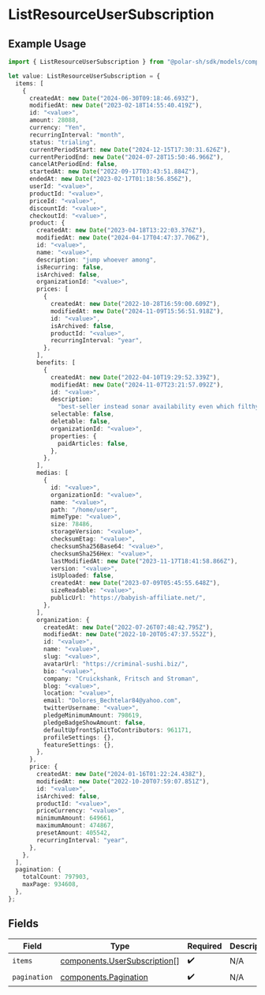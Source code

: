 # ListResourceUserSubscription

## Example Usage

```typescript
import { ListResourceUserSubscription } from "@polar-sh/sdk/models/components";

let value: ListResourceUserSubscription = {
  items: [
    {
      createdAt: new Date("2024-06-30T09:18:46.693Z"),
      modifiedAt: new Date("2023-02-18T14:55:40.419Z"),
      id: "<value>",
      amount: 28088,
      currency: "Yen",
      recurringInterval: "month",
      status: "trialing",
      currentPeriodStart: new Date("2024-12-15T17:30:31.626Z"),
      currentPeriodEnd: new Date("2024-07-28T15:50:46.966Z"),
      cancelAtPeriodEnd: false,
      startedAt: new Date("2022-09-17T03:43:51.884Z"),
      endedAt: new Date("2023-02-17T01:18:56.856Z"),
      userId: "<value>",
      productId: "<value>",
      priceId: "<value>",
      discountId: "<value>",
      checkoutId: "<value>",
      product: {
        createdAt: new Date("2023-04-18T13:22:03.376Z"),
        modifiedAt: new Date("2024-04-17T04:47:37.706Z"),
        id: "<value>",
        name: "<value>",
        description: "jump whoever among",
        isRecurring: false,
        isArchived: false,
        organizationId: "<value>",
        prices: [
          {
            createdAt: new Date("2022-10-28T16:59:00.609Z"),
            modifiedAt: new Date("2024-11-09T15:56:51.918Z"),
            id: "<value>",
            isArchived: false,
            productId: "<value>",
            recurringInterval: "year",
          },
        ],
        benefits: [
          {
            createdAt: new Date("2022-04-10T19:29:52.339Z"),
            modifiedAt: new Date("2024-11-07T23:21:57.092Z"),
            id: "<value>",
            description:
              "best-seller instead sonar availability even which filthy ah",
            selectable: false,
            deletable: false,
            organizationId: "<value>",
            properties: {
              paidArticles: false,
            },
          },
        ],
        medias: [
          {
            id: "<value>",
            organizationId: "<value>",
            name: "<value>",
            path: "/home/user",
            mimeType: "<value>",
            size: 78486,
            storageVersion: "<value>",
            checksumEtag: "<value>",
            checksumSha256Base64: "<value>",
            checksumSha256Hex: "<value>",
            lastModifiedAt: new Date("2023-11-17T18:41:58.866Z"),
            version: "<value>",
            isUploaded: false,
            createdAt: new Date("2023-07-09T05:45:55.648Z"),
            sizeReadable: "<value>",
            publicUrl: "https://babyish-affiliate.net/",
          },
        ],
        organization: {
          createdAt: new Date("2022-07-26T07:48:42.795Z"),
          modifiedAt: new Date("2022-10-20T05:47:37.552Z"),
          id: "<value>",
          name: "<value>",
          slug: "<value>",
          avatarUrl: "https://criminal-sushi.biz/",
          bio: "<value>",
          company: "Cruickshank, Fritsch and Stroman",
          blog: "<value>",
          location: "<value>",
          email: "Dolores_Bechtelar84@yahoo.com",
          twitterUsername: "<value>",
          pledgeMinimumAmount: 798619,
          pledgeBadgeShowAmount: false,
          defaultUpfrontSplitToContributors: 961171,
          profileSettings: {},
          featureSettings: {},
        },
      },
      price: {
        createdAt: new Date("2024-01-16T01:22:24.438Z"),
        modifiedAt: new Date("2022-10-20T07:59:07.851Z"),
        id: "<value>",
        isArchived: false,
        productId: "<value>",
        priceCurrency: "<value>",
        minimumAmount: 649661,
        maximumAmount: 474867,
        presetAmount: 405542,
        recurringInterval: "year",
      },
    },
  ],
  pagination: {
    totalCount: 797903,
    maxPage: 934608,
  },
};
```

## Fields

| Field                                                                        | Type                                                                         | Required                                                                     | Description                                                                  |
| ---------------------------------------------------------------------------- | ---------------------------------------------------------------------------- | ---------------------------------------------------------------------------- | ---------------------------------------------------------------------------- |
| `items`                                                                      | [components.UserSubscription](../../models/components/usersubscription.md)[] | :heavy_check_mark:                                                           | N/A                                                                          |
| `pagination`                                                                 | [components.Pagination](../../models/components/pagination.md)               | :heavy_check_mark:                                                           | N/A                                                                          |